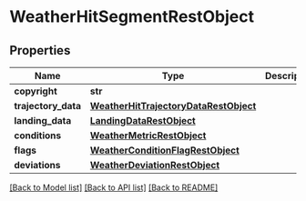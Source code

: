 # WeatherHitSegmentRestObject

## Properties
Name | Type | Description | Notes
------------ | ------------- | ------------- | -------------
**copyright** | **str** |  | [optional] 
**trajectory_data** | [**WeatherHitTrajectoryDataRestObject**](WeatherHitTrajectoryDataRestObject.md) |  | [optional] 
**landing_data** | [**LandingDataRestObject**](LandingDataRestObject.md) |  | [optional] 
**conditions** | [**WeatherMetricRestObject**](WeatherMetricRestObject.md) |  | [optional] 
**flags** | [**WeatherConditionFlagRestObject**](WeatherConditionFlagRestObject.md) |  | [optional] 
**deviations** | [**WeatherDeviationRestObject**](WeatherDeviationRestObject.md) |  | [optional] 

[[Back to Model list]](../README.md#documentation-for-models) [[Back to API list]](../README.md#documentation-for-api-endpoints) [[Back to README]](../README.md)

